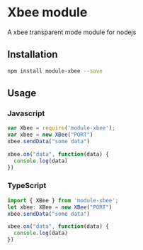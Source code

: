 # Xbee module
A xbee transparent mode module for nodejs 
## Installation 
```sh
npm install module-xbee --save
```
## Usage
### Javascript
```javascript
var Xbee = require('module-xbee');
var xbee = new XBee("PORT")
xbee.sendData("some data")

xbee.on("data", function(data) {
  console.log(data)
})
```

### TypeScript
```typescript
import { XBee } from 'module-xbee';
let xbee: XBee = new XBee("PORT")
xbee.sendData("some data")

xbee.on("data", function(data) {
  console.log(data)
})
```
